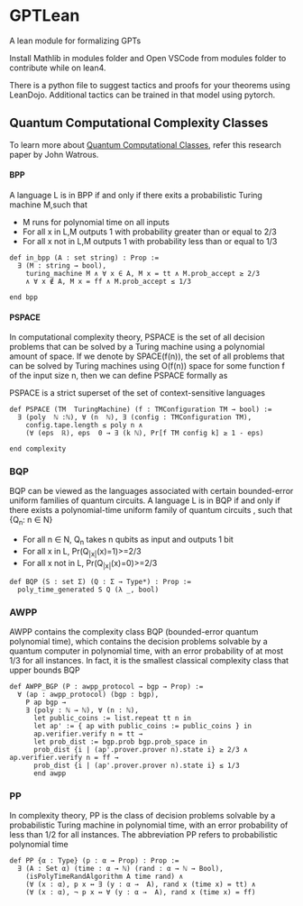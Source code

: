 # GPTLean 
A lean module for formalizing GPTs

Install Mathlib in modules folder and 
Open VSCode from modules folder to contribute while on lean4.

There is a python file to suggest tactics and proofs for your theorems using LeanDojo. Additional tactics can be trained in that model using pytorch.

## Quantum Computational Complexity Classes

To learn more about [Quantum Computational Classes](https://arxiv.org/abs/0804.3401), refer this research paper by John Watrous. 

#### BPP

A language L is in BPP if and only if there exits a probabilistic Turing machine M,such that

- M runs for polynomial time on all inputs
- For all x in L,M outputs 1 with probability greater than or equal to 2/3
- For all x not in L,M outputs 1 with probability less than or equal to 1/3

```lean4
def in_bpp (A : set string) : Prop :=
  ∃ (M : string → bool),
    turing_machine M ∧ ∀ x ∈ A, M x = tt ∧ M.prob_accept ≥ 2/3
    ∧ ∀ x ∉ A, M x = ff ∧ M.prob_accept ≤ 1/3

end bpp

```

#### PSPACE

In computational complexity theory, PSPACE is the set of all decision problems that can be solved by a Turing machine using a polynomial amount of space.
If we denote by SPACE(f(n)), the set of all problems that can be solved by Turing machines using O(f(n)) space for some function f of the input size n, then we can define PSPACE formally as


PSPACE is a strict superset of the set of context-sensitive languages

```
def PSPACE (TM  TuringMachine) (f : TMConfiguration TM → bool) :=
  ∃ (poly  ℕ :ℕ), ∀ (n  ℕ), ∃ (config : TMConfiguration TM),
    config.tape.length ≤ poly n ∧
    (∀ (eps  ℝ), eps  0 → ∃ (k ℕ), Pr[f TM config k] ≥ 1 - eps)

end complexity
```

### BQP

BQP can be viewed as the languages associated with certain bounded-error uniform families of quantum circuits. A language L is in BQP if and only if there exists a polynomial-time uniform family of quantum circuits , such that {Q<sub>n</sub>: n ∈ N}

- For all n ∈ N, Q<sub>n</sub> takes n qubits as input and outputs 1 bit
- For all x in L, Pr(Q<sub>|x|</sub>(x)=1)>=2/3
- For all x not in L, Pr(Q<sub>|x|</sub>(x)=0)>=2/3

```
def BQP (S : set Σ) (Q : Σ → Type*) : Prop :=
  poly_time_generated S Q (λ _, bool)
```

### AWPP

AWPP contains the complexity class BQP (bounded-error quantum polynomial time), which contains the decision problems solvable by a quantum computer in polynomial time, with an error probability of at most 1/3 for all instances. In fact, it is the smallest classical complexity class that upper bounds BQP

```
def AWPP_BGP (P : awpp_protocol → bgp → Prop) :=
  ∀ (ap : awpp_protocol) (bgp : bgp),
    P ap bgp →
    ∃ (poly : ℕ → ℕ), ∀ (n : ℕ),
      let public_coins := list.repeat tt n in
      let ap' := { ap with public_coins := public_coins } in
      ap.verifier.verify n = tt →
      let prob_dist := bgp.prob bgp.prob_space in
      prob_dist {i | (ap'.prover.prover n).state i} ≥ 2/3 ∧ ap.verifier.verify n = ff →
      prob_dist {i | (ap'.prover.prover n).state i} ≤ 1/3
      end awpp
```

### PP

In complexity theory, PP is the class of decision problems solvable by a probabilistic Turing machine in polynomial time, with an error probability of less than 1/2 for all instances. The abbreviation PP refers to probabilistic polynomial time

```
def PP {α : Type} (p : α → Prop) : Prop :=
  ∃ (A : Set α) (time : α → ℕ) (rand : α → ℕ → Bool),
    (isPolyTimeRandAlgorithm A time rand) ∧
    (∀ (x : α), p x ↔ ∃ (y : α →  A), rand x (time x) = tt) ∧
    (∀ (x : α), ¬ p x ↔ ∀ (y : α →  A), rand x (time x) = ff)
```
